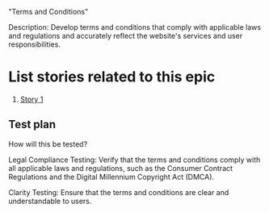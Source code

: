 "Terms and Conditions"

Description: Develop terms and conditions that comply with applicable laws and regulations and accurately reflect the website's services and user responsibilities.

# List stories related to this epic
1. [Story 1](stories/story_template_mde7.md)

## Test plan
How will this be tested?

Legal Compliance Testing: Verify that the terms and conditions comply with all applicable laws and regulations, such as the Consumer Contract Regulations and the Digital Millennium Copyright Act (DMCA).

Clarity Testing: Ensure that the terms and conditions are clear and understandable to users.
